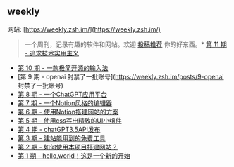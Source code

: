 ## weekly

网站: [https://weekly.zsh.im/](https://weekly.zsh.im/)

> 一个周刊，记录有趣的软件和网站。欢迎 [投稿推荐](https://github.com/lovezsh/weekly/issues/) 你的好东西。* [第 11 期 - 追求技术实用主义](https://weekly.zsh.im/posts/11-追求技术实用主义)
* [第 10 期 - 一款极简开源的输入法](https://weekly.zsh.im/posts/10-一款极简开源的输入法)
* [第 9 期 - openai 封禁了一批账号](https://weekly.zsh.im/posts/9-openai 封禁了一批账号)
* [第 8 期 - 一个ChatGPT应用平台](https://weekly.zsh.im/posts/8-一个ChatGPT应用平台)
* [第 7 期 - 一个Notion风格的编辑器](https://weekly.zsh.im/posts/7-一个Notion风格的编辑器)
* [第 6 期 - 使用Notion搭建网站的方案](https://weekly.zsh.im/posts/6-使用Notion搭建网站的方案)
* [第 5 期 - 使用css写出精致的UI小组件](https://weekly.zsh.im/posts/5-使用css写出精致的UI小组件)
* [第 4 期 - chatGPT3.5API发布](https://weekly.zsh.im/posts/4-chatGPT3.5API发布)
* [第 3 期 - 建站能用到的免费工具](https://weekly.zsh.im/posts/3-建站能用到的免费工具)
* [第 2 期 - 如何使用本项目搭建网站？](https://weekly.zsh.im/posts/2-如何使用本项目搭建网站？)
* [第 1 期 - hello,world！这是一个新的开始](https://weekly.zsh.im/posts/1-hello,world！这是一个新的开始)
